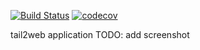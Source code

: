 [![Build Status](https://travis-ci.org/fridlutz/tail2web.svg?branch=master)](https://travis-ci.org/fridlutz/tail2web)
[![codecov](https://codecov.io/gh/fridlutz/tail2web/branch/master/graph/badge.svg)](https://codecov.io/gh/fridlutz/tail2web)

tail2web application
TODO: add screenshot
